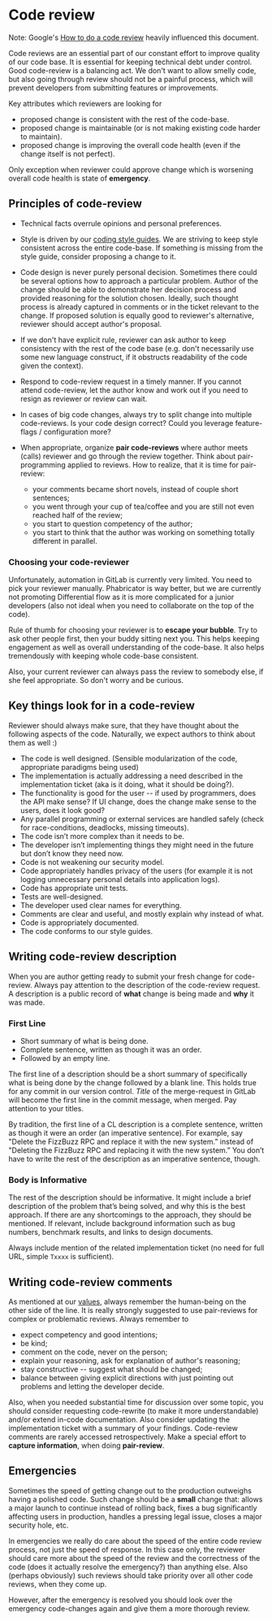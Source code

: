 # Code review

Note: Google's [How to do a code review](https://google.github.io/eng-practices/review/reviewer/) heavily influenced this document.

Code reviews are an essential part of our constant effort to improve quality of our code base. It is essential for keeping technical debt under control. Good code-review is a balancing act. We don't want to allow smelly code, but also going through review should not be a painful process, which will prevent developers from submitting features or improvements.

Key attributes which reviewers are looking for

- proposed change is consistent with the rest of the code-base.
- proposed change is maintainable (or is not making existing code harder to maintain).
- proposed change is improving the overall code health (even if the change itself is not perfect).

Only exception when reviewer could approve change which is worsening overall code health is state of **emergency**.

## Principles of code-review

- Technical facts overrule opinions and personal preferences.
- Style is driven by our [coding style guides](coding-style). We are striving to keep style consistent across the entire code-base. If something is missing from the style guide, consider proposing a change to it.
- Code design is never purely personal decision. Sometimes there could be several options how to approach a particular problem. Author of the change should be able to demonstrate her decision process and provided reasoning for the solution chosen. Ideally, such thought process is already captured in comments or in the ticket relevant to the change. If proposed solution is equally good to reviewer's alternative, reviewer should accept author's proposal.
- If we don't have explicit rule, reviewer can ask author to keep consistency with the rest of the code base (e.g. don't necessarily use some new language construct, if it obstructs readability of the code given the context).
- Respond to code-review request in a timely manner. If you cannot attend code-review, let the author know and work out if you need to resign as reviewer or review can wait.
- In cases of big code changes, always try to split change into multiple code-reviews. Is your code design correct? Could you leverage feature-flags / configuration more?
- When appropriate, organize **pair code-reviews** where author meets (calls) reviewer and go through the review together. Think about pair-programming applied to reviews. How to realize, that it is time for pair-review:

  - your comments became short novels, instead of couple short sentences;
  - you went through your cup of tea/coffee and you are still not even reached half of the review;
  - you start to question competency of the author;
  - you start to think that the author was working on something totally different in parallel.

### Choosing your code-reviewer

Unfortunately, automation in GitLab is currently very limited. You need to pick your reviewer manually. Phabricator is way better, but we are currently not promoting Differential flow as it is more complicated for a junior developers (also not ideal when you need to collaborate on the top of the code).

Rule of thumb for choosing your reviewer is to **escape your bubble**. Try to ask other people first, then your buddy sitting next you. This helps keeping engagement as well as overall understanding of the code-base. It also helps tremendously with keeping whole code-base consistent.

Also, your current reviewer can always pass the review to somebody else, if she feel appropriate. So don't worry and be curious.

## Key things look for in a code-review

Reviewer should always make sure, that they have thought about the following aspects of the code. Naturally, we expect authors to think about them as well :)

- The code is well designed. (Sensible modularization of the code, appropriate paradigms being used)
- The implementation is actually addressing a need described in the implementation ticket (aka is it doing, what it should be doing?).
- The functionality is good for the user -- if used by programmers, does the API make sense? If UI change, does the change make sense to the users, does it look good?
- Any parallel programming or external services are handled safely (check for race-conditions, deadlocks, missing timeouts).
- The code isn’t more complex than it needs to be.
- The developer isn’t implementing things they might need in the future but don’t know they need now.
- Code is not weakening our security model.
- Code appropriately handles privacy of the users (for example it is not logging unnecessary personal details into application logs).
- Code has appropriate unit tests.
- Tests are well-designed.
- The developer used clear names for everything.
- Comments are clear and useful, and mostly explain why instead of what.
- Code is appropriately documented.
- The code conforms to our style guides.

## Writing code-review description

When you are author getting ready to submit your fresh change for code-review. Always pay attention to the description of the code-review request. A description is a public record of **what** change is being made and **why** it was made.

### First Line

- Short summary of what is being done.
- Complete sentence, written as though it was an order.
- Followed by an empty line.

The first line of a description should be a short summary of specifically what is being done by the change followed by a blank line. This holds true for any commit in our version control. *Title* of the merge-request in GitLab will become the first line in the commit message, when merged. Pay attention to your titles.

By tradition, the first line of a CL description is a complete sentence, written as though it were an order (an imperative sentence). For example, say "Delete the FizzBuzz RPC and replace it with the new system.” instead of "Deleting the FizzBuzz RPC and replacing it with the new system.” You don’t have to write the rest of the description as an imperative sentence, though.

### Body is Informative

The rest of the description should be informative. It might include a brief description of the problem that’s being solved, and why this is the best approach. If there are any shortcomings to the approach, they should be mentioned. If relevant, include background information such as bug numbers, benchmark results, and links to design documents.

Always include mention of the related implementation ticket (no need for full URL, simple `Txxxx` is sufficient).

## Writing code-review comments

As mentioned at our [values](values), always remember the human-being on the other side of the line. It is really strongly suggested to use pair-reviews for complex or problematic reviews. Always remember to

- expect competency and good intentions;
- be kind;
- comment on the code, never on the person;
- explain your reasoning, ask for explanation of author's reasoning;
- stay constructive -- suggest what should be changed;
- balance between giving explicit directions with just pointing out problems and letting the developer decide.

Also, when you needed substantial time for discussion over some topic, you should consider requesting code-rewrite (to make it more understandable) and/or extend in-code documentation. Also consider updating the implementation ticket with a summary of your findings. Code-review comments are rarely accessed retrospectively. Make a special effort to **capture information**, when doing **pair-review**.

## Emergencies

Sometimes the speed of getting change out to the production outweighs having a polished code. Such change should be a **small** change that: allows a major launch to continue instead of rolling back, fixes a bug significantly affecting users in production, handles a pressing legal issue, closes a major security hole, etc.

In emergencies we really do care about the speed of the entire code review process, not just the speed of response. In this case only, the reviewer should care more about the speed of the review and the correctness of the code (does it actually resolve the emergency?) than anything else. Also (perhaps obviously) such reviews should take priority over all other code reviews, when they come up.

However, after the emergency is resolved you should look over the emergency code-changes again and give them a more thorough review.
